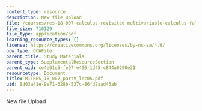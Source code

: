 ```yaml
---
content_type: resource
description: New file Upload
file: /courses/res-18-007-calculus-revisited-multivariable-calculus-fall-2011/8d03a41e9e71328b537c86fd2aad45ab_MITRES_18_007_partV_lec05.pdf
file_size: 710129
file_type: application/pdf
learning_resource_types: []
license: https://creativecommons.org/licenses/by-nc-sa/4.0/
ocw_type: OCWFile
parent_title: Study Materials
parent_type: SupplementalResourceSection
parent_uid: ce4e61e5-fe97-e496-1d45-c844a0290e31
resourcetype: Document
title: MITRES_18_007_partV_lec05.pdf
uid: 8d03a41e-9e71-328b-537c-86fd2aad45ab
---
```

New file Upload
